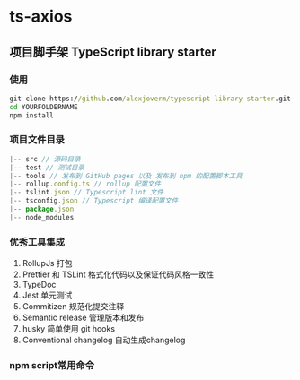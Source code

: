 # ts-axios

## 项目脚手架 TypeScript library starter

### 使用

```cmd
git clone https://github.com/alexjoverm/typescript-library-starter.git YOURFOLDERNAME
cd YOURFOLDERNAME
npm install
```

### 项目文件目录

```javascript
|-- src // 源码目录 
|-- test // 测试目录
|-- tools // 发布到 GitHub pages 以及 发布到 npm 的配置脚本工具
|-- rollup.config.ts // rollup 配置文件
|-- tslint.json // Typescript lint 文件
|-- tsconfig.json // Typescript 编译配置文件
|-- package.json
|-- node_modules
```

### 优秀工具集成

1. RollupJs 打包
2. Prettier 和 TSLint 格式化代码以及保证代码风格一致性
3. TypeDoc
4. Jest 单元测试
5. Commitizen 规范化提交注释
6. Semantic release 管理版本和发布
7. husky 简单使用 git hooks
8. Conventional changelog 自动生成changelog

### npm script常用命令
